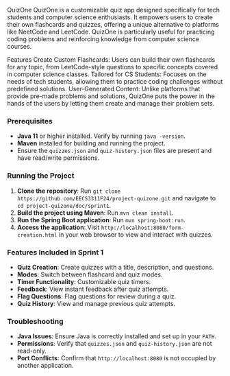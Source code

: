 QuizOne
QuizOne is a customizable quiz app designed specifically for tech students and computer science enthusiasts. It empowers users to create their own flashcards and quizzes, offering a unique alternative to platforms like NeetCode and LeetCode. QuizOne is particularly useful for practicing coding problems and reinforcing knowledge from computer science courses.

Features
Create Custom Flashcards: Users can build their own flashcards for any topic, from LeetCode-style questions to specific concepts covered in computer science classes.
Tailored for CS Students: Focuses on the needs of tech students, allowing them to practice coding challenges without predefined solutions.
User-Generated Content: Unlike platforms that provide pre-made problems and solutions, QuizOne puts the power in the hands of the users by letting them create and manage their problem sets.


### Prerequisites
- **Java 11** or higher installed. Verify by running `java -version`.
- **Maven** installed for building and running the project.
- Ensure the `quizzes.json` and `quiz-history.json` files are present and have read/write permissions.

### Running the Project
1. **Clone the repository**: Run `git clone https://github.com/EECS3311F24/project-quizone.git` and navigate to `cd project-quizone/doc/sprint1`.
2. **Build the project using Maven**: Run `mvn clean install`.
3. **Run the Spring Boot application**: Run `mvn spring-boot:run`.
4. **Access the application**: Visit `http://localhost:8080/form-creation.html` in your web browser to view and interact with quizzes.

### Features Included in Sprint 1
- **Quiz Creation**: Create quizzes with a title, description, and questions.
- **Modes**: Switch between flashcard and quiz modes.
- **Timer Functionality**: Customizable quiz timers.
- **Feedback**: View instant feedback after quiz attempts.
- **Flag Questions**: Flag questions for review during a quiz.
- **Quiz History**: View and manage previous quiz attempts.

### Troubleshooting
- **Java Issues**: Ensure Java is correctly installed and set up in your `PATH`.
- **Permissions**: Verify that `quizzes.json` and `quiz-history.json` are not read-only.
- **Port Conflicts**: Confirm that `http://localhost:8080` is not occupied by another application.

